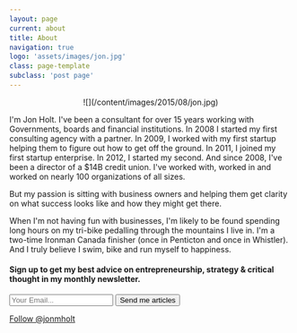 ```yaml
---
layout: page
current: about
title: About
navigation: true
logo: 'assets/images/jon.jpg'
class: page-template
subclass: 'post page'
---
```

<p style="text-align: center;">
![](/content/images/2015/08/jon.jpg)
</p>

I'm Jon Holt. I've been a consultant for over 15 years working with Governments, boards and financial institutions. In 2008 I started my first consulting agency with a partner. In 2009, I worked with my first startup helping them to figure out how to get off the ground. In 2011, I joined my first startup enterprise. In 2012, I started my second. And since 2008, I've been a director of a $14B credit union. I've worked with, worked in and worked on nearly 100 organizations of all sizes.

But my passion is sitting with business owners and helping them get clarity on what success looks like and how they might get there.

When I'm not having fun with businesses, I'm likely to be found spending long hours on my tri-bike pedalling through the mountains I live in. I'm a two-time Ironman Canada finisher (once in Penticton and once in Whistler). And I truly believe I swim, bike and run myself to happiness.

<div class="newsletter">
      <h4>Sign up to get my best advice on entrepreneurship, strategy &amp; critical thought in my monthly newsletter.</h4>
<form action="//twentyfivetwenty.us9.list-manage.com/subscribe/post?u=e3d5c70b38a966cb27cb923d1&amp;id=1b0fd8cf0a" method="post" id="mc-embedded-subscribe-form" name="mc-embedded-subscribe-form" class="validate" target="_blank" novalidate>
          <div class="signup">
            <input type="text" placeholder="Your Email..." name="EMAIL" id="mce-EMAIL">
            <input type="hidden" name="LOCATION" id="LOCATION" value="about">
            <button type="submit" class="set">Send me articles</button>
        </div>
      </form>
</div>
<p>
  <a class="twitter-follow-button" href="https://twitter.com/jonmholt">Follow @jonmholt</a>
</p>

